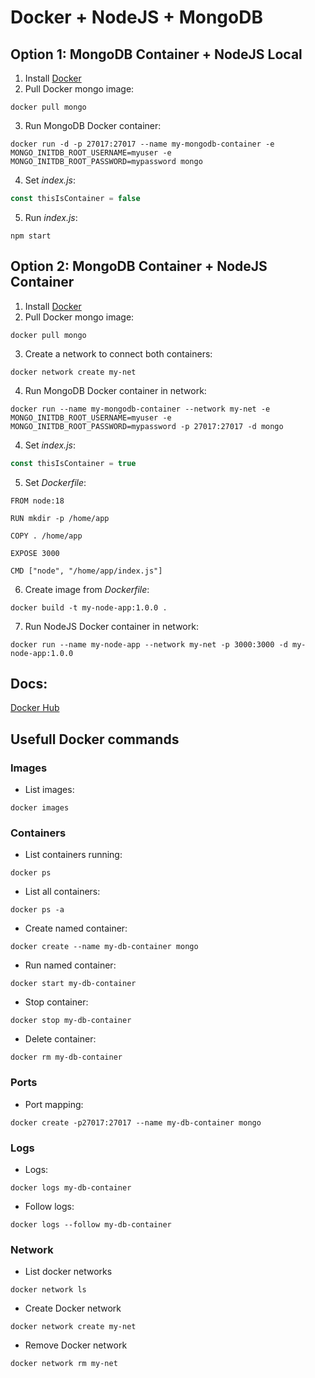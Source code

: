 # Docker + NodeJS + MongoDB

## Option 1: MongoDB Container + NodeJS Local

1. Install [Docker](https://docker.com)
2. Pull Docker mongo image:
```console
docker pull mongo
```
3. Run MongoDB Docker container:
```console
docker run -d -p 27017:27017 --name my-mongodb-container -e MONGO_INITDB_ROOT_USERNAME=myuser -e MONGO_INITDB_ROOT_PASSWORD=mypassword mongo
```
4. Set _index.js_:
```js
const thisIsContainer = false
```
5. Run _index.js_:
```console
npm start
```

## Option 2: MongoDB Container + NodeJS Container

1. Install [Docker](https://docker.com)
2. Pull Docker mongo image:
```console
docker pull mongo
```
3. Create a network to connect both containers:
```console
docker network create my-net
```
4. Run MongoDB Docker container in network:
```console
docker run --name my-mongodb-container --network my-net -e MONGO_INITDB_ROOT_USERNAME=myuser -e MONGO_INITDB_ROOT_PASSWORD=mypassword -p 27017:27017 -d mongo
```
4. Set _index.js_:
```js
const thisIsContainer = true
```
5. Set _Dockerfile_:
```
FROM node:18

RUN mkdir -p /home/app

COPY . /home/app

EXPOSE 3000

CMD ["node", "/home/app/index.js"]
```
6. Create image from _Dockerfile_:
```console
docker build -t my-node-app:1.0.0 .
```
7. Run NodeJS Docker container in network:
```console
docker run --name my-node-app --network my-net -p 3000:3000 -d my-node-app:1.0.0
```


## Docs:
[Docker Hub](https://hub.docker.com)


## Usefull Docker commands

### Images

* List images:
```console
docker images
```

### Containers

* List containers running:
```console
docker ps
```

* List all containers:
```console
docker ps -a
```

* Create named container:
```console
docker create --name my-db-container mongo
```

* Run named container:
```console
docker start my-db-container
```

* Stop container:
```console
docker stop my-db-container
```

* Delete container:
```console
docker rm my-db-container
```

### Ports

* Port mapping:
```console
docker create -p27017:27017 --name my-db-container mongo
```

### Logs

* Logs:
```console
docker logs my-db-container
```

* Follow logs:
```console
docker logs --follow my-db-container
```

### Network

* List docker networks
```console
docker network ls
```

* Create Docker network
```console
docker network create my-net
```

* Remove Docker network
```console
docker network rm my-net
```